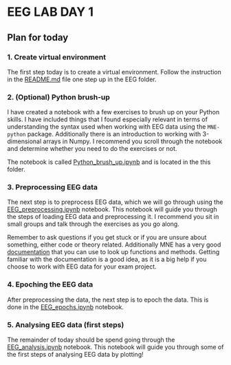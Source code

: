 # EEG LAB DAY 1

## Plan for today

### 1. Create virtual environment
The first step today is to create a virtual environment. Follow the instruction in the [README.md](../README.md#setting-up-virtual-environment) file one step up in the EEG folder.

### 2. (Optional) Python brush-up
I have created a notebook with a few exercises to brush up on your Python skills. I have included things that I found especially relevant in terms of understanding the syntax used when working with EEG data using the `MNE-python` package. Additionally there is an introduction to working with 3-dimensional arrays in Numpy. I recommend you scroll through the notebook and determine whether you need to do the exercises or not. 

The notebook is called [Python_brush_up.ipynb](Python_brush_up.ipynb) and is located in the this folder.

### 3. Preprocessing  EEG data
The next step is to preprocess EEG data, which we will go through using the [EEG_preprocessing.ipynb](EEG_preprocessing.ipynb) notebook. This notebook will guide you through the steps of loading EEG data and preprocessing it. I recommend you sit in small groups and talk through the exercises as you go along. 

Remember to ask questions if you get stuck or if you are unsure about something, either code or theory related. Additionally MNE has a very good [documentation](https://mne.tools/stable/index.html) that you can use to look up functions and methods. Getting familiar with the documentation is a good idea, as it is a big help if you choose to work with EEG data for your exam project.

### 4. Epoching the EEG data
After preprocessing the data, the next step is to epoch the data. This is done in the [EEG_epochs.ipynb](EEG_epochs.ipynb) notebook. 

### 5. Analysing EEG data (first steps)
The remainder of today should be spend going through the [EEG_analysis.ipynb](EEG_analysis.ipynb) notebook. This notebook will guide you through some of the first steps of analysing EEG data by plotting!
